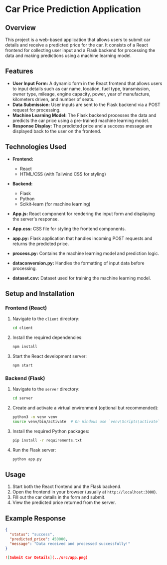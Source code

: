 # Car Price Prediction Application

## Overview

This project is a web-based application that allows users to submit car details and receive a predicted price for the car. It consists of a React frontend for collecting user input and a Flask backend for processing the data and making predictions using a machine learning model.

## Features

- **User Input Form:** A dynamic form in the React frontend that allows users to input details such as car name, location, fuel type, transmission, owner type, mileage, engine capacity, power, year of manufacture, kilometers driven, and number of seats.
- **Data Submission:** User inputs are sent to the Flask backend via a POST request for processing.
- **Machine Learning Model:** The Flask backend processes the data and predicts the car price using a pre-trained machine learning model.
- **Response Display:** The predicted price and a success message are displayed back to the user on the frontend.

## Technologies Used

- **Frontend:** 
  - React
  - HTML/CSS (with Tailwind CSS for styling)

- **Backend:** 
  - Flask
  - Python
  - Scikit-learn (for machine learning)


- **App.js:** React component for rendering the input form and displaying the server's response.
- **App.css:** CSS file for styling the frontend components.
- **app.py:** Flask application that handles incoming POST requests and returns the predicted price.
- **process.py:** Contains the machine learning model and prediction logic.
- **dataconversion.py:** Handles the formatting of input data before processing.
- **dataset.csv:** Dataset used for training the machine learning model.

## Setup and Installation

### Frontend (React)

1. Navigate to the `client` directory:
    ```bash
    cd client
    ```
2. Install the required dependencies:
    ```bash
    npm install
    ```
3. Start the React development server:
    ```bash
    npm start
    ```

### Backend (Flask)

1. Navigate to the `server` directory:
    ```bash
    cd server
    ```
2. Create and activate a virtual environment (optional but recommended):
    ```bash
    python3 -m venv venv
    source venv/bin/activate  # On Windows use `venv\Scripts\activate`
    ```
3. Install the required Python packages:
    ```bash
    pip install -r requirements.txt
    ```
4. Run the Flask server:
    ```bash
    python app.py
    ```

## Usage

1. Start both the React frontend and the Flask backend.
2. Open the frontend in your browser (usually at `http://localhost:3000`).
3. Fill out the car details in the form and submit.
4. View the predicted price returned from the server.

## Example Response

```json
{
  "status": "success",
  "predicted_price": 450000,
  "message": "Data received and processed successfully!"
}

![Submit Car Details](../src/app.png)

